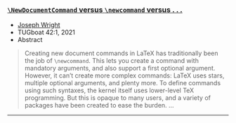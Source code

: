 

### <a href="{{site.baseurl}}/publications/paper_2021-JAW-TUB-tb130wright-newdoccmd.pdf">`\NewDocumentCommand` versus `\newcommand` versus . . .</a>

+ [Joseph Wright]({{site.baseurl}}/about/team/#jospeh-wright)
+ TUGboat 42:1, 2021 
+ Abstract
> Creating new document commands in LaTeX has traditionally been the job of `\newcommand`. This lets you create a command with mandatory arguments, and also support a first optional argument. However, it can’t create more complex commands: LaTeX uses stars, multiple optional arguments, and plenty more. To define commands using such syntaxes, the kernel itself uses lower-level TeX programming. But this is opaque to many users, and a variety of packages have been created to ease the burden. ...

***

